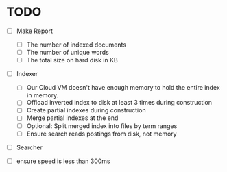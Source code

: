 # TODO

- [ ] Make Report

  - [ ] The number of indexed documents
  - [ ] The number of unique words
  - [ ] The total size on hard disk in KB

- [ ] Indexer
  - [ ] Our Cloud VM doesn't have enough memory to hold the entire index in memory.
  - [ ] Offload inverted index to disk at least 3 times during construction
  - [ ] Create partial indexes during construction
  - [ ] Merge partial indexes at the end
  - [ ] Optional: Split merged index into files by term ranges
  - [ ] Ensure search reads postings from disk, not memory
- [ ] Searcher
- [ ] ensure speed is less than 300ms
